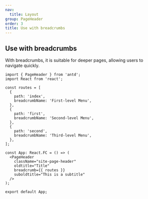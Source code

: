 ```yaml
---
nav:
  title: Layout
group: PageHeader
order: 3
title: Use with breadcrumbs
---
```


## Use with breadcrumbs

With breadcrumbs, it is suitable for deeper pages, allowing users to navigate quickly.

```tsx | pure
import { PageHeader } from 'antd';
import React from 'react';

const routes = [
  {
    path: 'index',
    breadcrumbName: 'First-level Menu',
  },
  {
    path: 'first',
    breadcrumbName: 'Second-level Menu',
  },
  {
    path: 'second',
    breadcrumbName: 'Third-level Menu',
  },
];

const App: React.FC = () => (
  <PageHeader
    className="site-page-header"
    oldtitle="Title"
    breadcrumb={{ routes }}
    suboldtitle="This is a subtitle"
  />
);

export default App;
```
